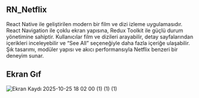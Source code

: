 ## RN_Netflix

React Native ile geliştirilen modern bir film ve dizi izleme uygulamasıdır. 
React Navigation ile çoklu ekran yapısına, Redux Toolkit ile güçlü durum yönetimine sahiptir. 
Kullanıcılar film ve dizileri arayabilir, detay sayfalarından içerikleri inceleyebilir ve “See All” seçeneğiyle daha fazla içeriğe ulaşabilir.
Şık tasarımı, modüler yapısı ve akıcı performansıyla Netflix benzeri bir deneyim sunar. 

## Ekran Gıf

![Ekran Kaydı 2025-10-25 18 02 00 (1) (1) (1)](https://github.com/user-attachments/assets/0c79a540-9ac1-441a-aa6d-e36eff84f0b0)
